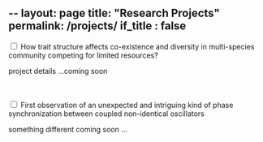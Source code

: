 --
layout: page
title: "Research Projects"
permalink: /projects/
if_title : false
---



<div class="wrap-collabsible">
  <input id="collapsible1" class="toggle" type="checkbox">
  <label for="collapsible1" class="lbl-toggle">How trait structure affects co-existence and diversity in multi-species community competing for limited resources?</label>
  <div class="collapsible-content">
    <div class="content-inner">
      <p>
        project details 
        ...coming soon 
      </p>
    </div>
  </div>
</div>

<br/>
<br/>

<div class="wrap-collabsible">
  <input id="collapsible2" class="toggle" type="checkbox">
  <label for="collapsible2" class="lbl-toggle">First observation of an unexpected and intriguing kind of phase synchronization between coupled non-identical oscillators</label>
  <div class="collapsible-content">
    <div class="content-inner">
      <p>
      something different
      coming soon ...
      </p>
    </div>
  </div>
</div>
